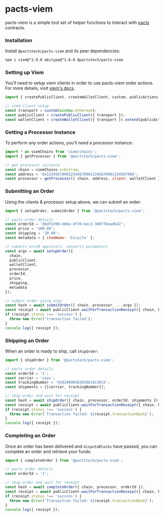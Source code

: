 pacts-viem
============

pacts-viem is a simple tool set of helper functions to interact with [pacts](https://pacts.tech) contracts.

### Installation

Install `@pactstech/pacts-viem` and its peer dependencies:

```sh
npm i viem@^2.9.0 abitype@^1.0.0 @pactstech/pacts-viem
```

### Setting up Viem

You'll need to setup viem clients in order to use pacts-viem order actions. For more details, visit [viem's docs](https://viem.sh/docs/getting-started.html).

```js
import { createPublicClient, createWalletClient, custom, publicActions } from 'viem';

// viem client setup
const transport = custom(window.ethereum);
const publicClient = createPublicClient({ transport });
const walletClient = createWalletClient({ transport }).extend(publicActions);
```

### Getting a Processor Instance

To perform any order actions, you'll need a processor instance:

```js
import * as viemChains from 'viem/chains';
import { getProcessor } from '@pactstech/pacts-viem';

// get processor instance
const chain = viemChains.arbitrum;
const address = '0x1234567890123456789012345678901234567890';
const processor = getProcessor({ chain, address, client: walletClient });
```

### Submitting an Order

Using the clients & processor setup above, we can submit an order:

```js
import { setupOrder, submitOrder } from '@pactstech/pacts-viem';

// pacts order details
const orderId = 'dbdf2d90-b66e-4f39-bec3-388f76eadb42';
const price = '100.00';
const shipping = '10.00';
const metadata = { itemName: 'bicycle' };

// submits erc20 approvals, converts parameters
const args = await setupOrder({
  chain,
  publicClient,
  walletClient,
  processor,
  orderId,
  price,
  shipping,
  metadata
});

// submit order using args
const hash = await submitOrder({ chain, processor, ...args });
const receipt = await publicClient.waitForTransactionReceipt({ chain, hash });
if (receipt.status !== 'success') {
  throw new Error('transaction failed');
}
console.log({ receipt });
```

### Shipping an Order

When an order is ready to ship, call `shipOrder`:

```js
import { shipOrder } from '@pactstech/pacts-viem';

// pacts order details
const orderId = '1';
const carrier = 'usps';
const trackingNumber = '9102969010383081813033';
const shipments = [[carrier, trackingNumber]];

// ship order and wait for receipt
const hash = await shipOrder({ chain, processor, orderId, shipments });
const receipt = await publicClient.waitForTransactionReceipt({ chain, hash });
if (receipt.status !== 'success') {
  throw new Error(`Transaction failed: ${receipt.transactionHash}`);
}
console.log({ receipt });
```

### Completing an Order

Once an order has been delivered and `disputeBlocks` have passed, you can complete an order and retrieve your funds:

```js
import { completeOrder } from '@pactstech/pacts-viem';

// pacts order details
const orderId = '1';

// ship order and wait for receipt
const hash = await completeOrder({ chain, processor, orderId });
const receipt = await publicClient.waitForTransactionReceipt({ chain, hash });
if (receipt.status !== 'success') {
  throw new Error(`Transaction failed: ${receipt.transactionHash}`);
}
console.log({ receipt });
```